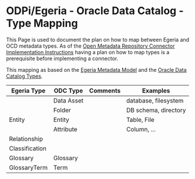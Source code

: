 # ODPi/Egeria - Oracle Data Catalog - Type Mapping

This Page is used to document the plan on how to map between 
Egeria and OCD metadata types. As of the [Open Metadata Repository Connector Implementation Instructions](https://wiki.lfaidata.foundation/display/EG/Implement+an+Open+Metadata+Repository+Connector) having a plan on how to map types is a prerequisite before implementing a connector.

This mapping as based on the [Egeria Metadata Model](https://egeria.odpi.org/open-metadata-implementation/repository-services/docs/metadata-meta-model.html) and the [Oracle Data Catalog Types](https://docs.oracle.com/en-us/iaas/api/#/en/data-catalog/20190325/).


|Egeria Type         |ODC Type            |Comments            |Examples            |
|--------------------|--------------------|--------------------|--------------------|
|                    |Data Asset          |                    |database, filesystem|
|                    |Folder              |                    |DB schema, directory|
|Entity              |Entity              |                    |Table, File         |
|                    |Attribute           |                    |Column, ...         |
|Relationship        |                    |                    |                    |
|Classification      |                    |                    |                    |
|Glossary            |Glossary            |                    |                    |
|GlossaryTerm        |Term                |                    |                    |

